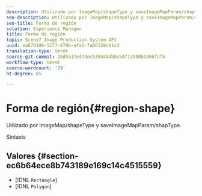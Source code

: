 ```yaml
---
description: Utilizado por ImageMap/shapeType y saveImageMapParam/shapType.
seo-description: Utilizado por ImageMap/shapeType y saveImageMapParam/shapType.
seo-title: Forma de región
solution: Experience Manager
title: Forma de región
topic: Scene7 Image Production System API
uuid: ea879108-5277-479b-afa5-fa06328c61cd
translation-type: tm+mt
source-git-commit: 2bd5b17e473ec53844b4bbcb4f13580b2d6bfaf4
workflow-type: tm+mt
source-wordcount: '29'
ht-degree: 6%

---
```



# Forma de región{#region-shape}

Utilizado por ImageMap/shapeType y saveImageMapParam/shapType.

Sintaxis

## Valores {#section-ec6b64ece8b743189e169c14c4515559}

* [!DNL `Rectangle`]
* [!DNL `Polygon`]

